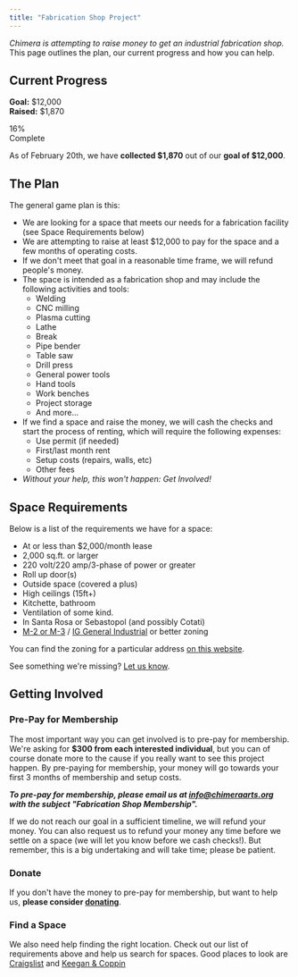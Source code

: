 ```yaml
---
title: "Fabrication Shop Project"
---
```


*Chimera is attempting to raise money to get an industrial fabrication shop.* This page outlines the plan, our current progress and how you can help.


## Current Progress

**Goal:** $12,000  
**Raised:** $1,870

<div class="progress progress-striped">
  <div class="progress-bar progress-bar-success" role="progressbar" style="width: 16%;">
    <span class="sr-only">16% Complete</span>
  </div>
</div>

As of February 20th, we have **collected $1,870** out of our **goal of $12,000**.


## The Plan

The general game plan is this:

- We are looking for a space that meets our needs for a fabrication facility (see Space Requirements below)
- We are attempting to raise at least $12,000 to pay for the space and a few months of operating costs.
- If we don't meet that goal in a reasonable time frame, we will refund people's money.
- The space is intended as a fabrication shop and may include the following activities and tools:
    - Welding
    - CNC milling
    - Plasma cutting
    - Lathe
    - Break
    - Pipe bender
    - Table saw
    - Drill press
    - General power tools
    - Hand tools
    - Work benches
    - Project storage
    - And more...
- If we find a space and raise the money, we will cash the checks and start the process of renting, which will require the following expenses:
    - Use permit (if needed)
    - First/last month rent
    - Setup costs (repairs, walls, etc)
    - Other fees
- *Without your help, this won't happen: Get Involved!*


## Space Requirements

Below is a list of the requirements we have for a space:

- At or less than $2,000/month lease
- 2,000 sq.ft. or larger
- 220 volt/220 amp/3-phase of power or greater
- Roll up door(s)
- Outside space (covered a plus)
- High ceilings (15ft+)
- Kitchette, bathroom
- Ventilation of some kind.
- In Santa Rosa or Sebastopol (and possibly Cotati)
- [M-2 or M-3](http://www.sonoma-county.org/prmd/docs/zoning/index.htm) / [IG General Industrial](http://qcode.us/codes/santarosa/view.php?topic=20-2-20_24-20_24_020&frames=on) or better zoning

You can find the zoning for a particular address [on this website](http://www.sonoma-county.org/prmd/docs/zoning_data/index.htm).

See something we're missing? [Let us know](/contact/).


## Getting Involved

### Pre-Pay for Membership

The most important way you can get involved is to pre-pay for membership. We're asking for **$300 from each interested individual**, but you can of course donate more to the cause if you really want to see this project happen. By pre-paying for membership, your money will go towards your first 3 months of membership and setup costs. 

***To pre-pay for membership, please email us at [info@chimeraarts.org](mailto:info@chimeraarts.org) with the subject "Fabrication Shop Membership".***

If we do not reach our goal in a sufficient timeline, we will refund your money. You can also request us to refund your money any time before we settle on a space (we will let you know before we cash checks!). But remember, this is a big undertaking and will take time; please be patient.


### Donate

If you don't have the money to pre-pay for membership, but want to help us, **please consider [donating](/donate/)**.


### Find a Space

We also need help finding the right location. Check out our list of requirements above and help us search for spaces. Good places to look are [Craigslist](http://sfbay.craigslist.org/search/off/nby?zoomToPosting=&catAbb=off&query=&minAsk=&maxAsk=2000&minSqft=2000&maxSqft=&nh=103&nh=105&hasPic=1&excats=) and [Keegan & Coppin](http://www.keegancoppin.com/) 

